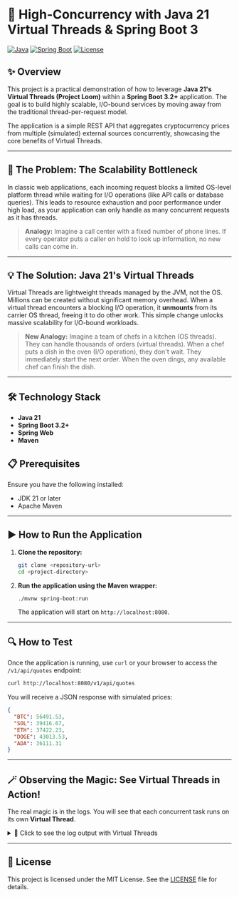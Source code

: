 # 🚀 High-Concurrency with Java 21 Virtual Threads & Spring Boot 3

[![Java](https://img.shields.io/badge/Java-21-blue?logo=openjdk&logoColor=white)](https://www.oracle.com/java/technologies/javase/21-relnote-issues.html)
[![Spring Boot](https://img.shields.io/badge/Spring%20Boot-3.2+-brightgreen?logo=springboot&logoColor=white)](https://spring.io/projects/spring-boot)
[![License](https://img.shields.io/badge/License-MIT-yellow.svg)](https://opensource.org/licenses/MIT)

## ✨ Overview

This project is a practical demonstration of how to leverage **Java 21's Virtual Threads (Project Loom)** within a **Spring Boot 3.2+** application. The goal is to build highly scalable, I/O-bound services by moving away from the traditional thread-per-request model.

The application is a simple REST API that aggregates cryptocurrency prices from multiple (simulated) external sources concurrently, showcasing the core benefits of Virtual Threads.

---

## 🤔 The Problem: The Scalability Bottleneck

In classic web applications, each incoming request blocks a limited OS-level platform thread while waiting for I/O operations (like API calls or database queries). This leads to resource exhaustion and poor performance under high load, as your application can only handle as many concurrent requests as it has threads.

> **Analogy:** Imagine a call center with a fixed number of phone lines. If every operator puts a caller on hold to look up information, no new calls can come in.

---

## 💡 The Solution: Java 21's Virtual Threads

Virtual Threads are lightweight threads managed by the JVM, not the OS. Millions can be created without significant memory overhead. When a virtual thread encounters a blocking I/O operation, it **unmounts** from its carrier OS thread, freeing it to do other work. This simple change unlocks massive scalability for I/O-bound workloads.

> **New Analogy:** Imagine a team of chefs in a kitchen (OS threads). They can handle thousands of orders (virtual threads). When a chef puts a dish in the oven (I/O operation), they don't wait. They immediately start the next order. When the oven dings, any available chef can finish the dish.

---

## 🛠️ Technology Stack

* **Java 21**
* **Spring Boot 3.2+**
* **Spring Web**
* **Maven**

## 📋 Prerequisites

Ensure you have the following installed:
* JDK 21 or later
* Apache Maven

---

## ▶️ How to Run the Application

1.  **Clone the repository:**
    ```bash
    git clone <repository-url>
    cd <project-directory>
    ```

2.  **Run the application using the Maven wrapper:**
    ```bash
    ./mvnw spring-boot:run
    ```
    The application will start on `http://localhost:8080`.

---

## 🔍 How to Test

Once the application is running, use `curl` or your browser to access the `/v1/api/quotes` endpoint:

```bash
curl http://localhost:8080/v1/api/quotes
```

You will receive a JSON response with simulated prices:
```json
{
  "BTC": 56491.53,
  "SOL": 39416.67,
  "ETH": 37422.23,
  "DOGE": 43013.53,
  "ADA": 36111.31
}
```

---

## 🪄 Observing the Magic: See Virtual Threads in Action!

The real magic is in the logs. You will see that each concurrent task runs on its own **Virtual Thread**.

<details>
<summary>👀 Click to see the log output with Virtual Threads</summary>

```text
--- INFO 19544 --- [omcat-handler-1] b.c.r.c.a.input.rest.QuoteController     : Request received to search for quotes.
--- INFO 19544 --- [     virtual-67] b.c.r.c.a.service.CryptoService          : Searching for quote for: ADA. Thread: VirtualThread[#67]/runnable@ForkJoinPool-1-worker-6
--- INFO 19544 --- [     virtual-66] b.c.r.c.a.service.CryptoService          : Searching for quote for: ETH. Thread: VirtualThread[#66]/runnable@ForkJoinPool-1-worker-1
--- INFO 19544 --- [     virtual-69] b.c.r.c.a.service.CryptoService          : Searching for quote for: DOGE. Thread: VirtualThread[#69]/runnable@ForkJoinPool-1-worker-5
--- INFO 19544 --- [     virtual-65] b.c.r.c.a.service.CryptoService          : Searching for quote for: BTC. Thread: VirtualThread[#65]/runnable@ForkJoinPool-1-worker-4
--- INFO 19544 --- [     virtual-68] b.c.r.c.a.service.CryptoService          : Searching for quote for: SOL. Thread: VirtualThread[#68]/runnable@ForkJoinPool-1-worker-3
--- INFO 19544 --- [omcat-handler-1] b.c.r.c.a.input.rest.QuoteController     : Quote search complete.
```
</details>

---

## 📄 License

This project is licensed under the MIT License. See the [LICENSE](LICENSE) file for details.